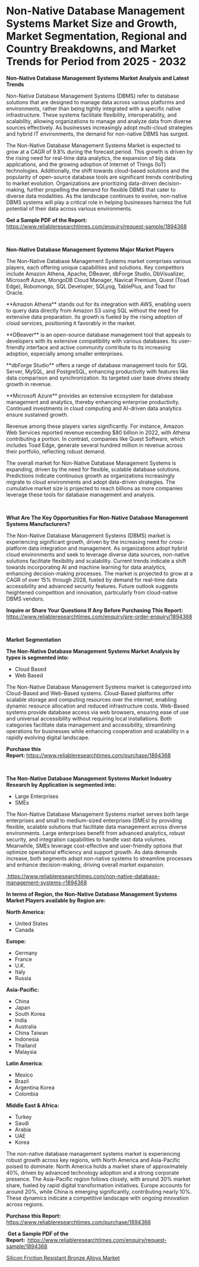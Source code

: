 <p><h1>Non-Native Database Management Systems Market Size and Growth, Market Segmentation, Regional and Country Breakdowns, and Market Trends for Period from 2025 -  2032</h1></p><p><strong>Non-Native Database Management Systems Market Analysis and Latest Trends</strong></p>
<p><p>Non-Native Database Management Systems (DBMS) refer to database solutions that are designed to manage data across various platforms and environments, rather than being tightly integrated with a specific native infrastructure. These systems facilitate flexibility, interoperability, and scalability, allowing organizations to manage and analyze data from diverse sources effectively. As businesses increasingly adopt multi-cloud strategies and hybrid IT environments, the demand for non-native DBMS has surged.</p><p>The Non-Native Database Management Systems Market is expected to grow at a CAGR of 9.8% during the forecast period. This growth is driven by the rising need for real-time data analytics, the expansion of big data applications, and the growing adoption of Internet of Things (IoT) technologies. Additionally, the shift towards cloud-based solutions and the popularity of open-source database tools are significant trends contributing to market evolution. Organizations are prioritizing data-driven decision-making, further propelling the demand for flexible DBMS that cater to diverse data modalities. As the landscape continues to evolve, non-native DBMS systems will play a critical role in helping businesses harness the full potential of their data across various environments.</p></p>
<p><strong>Get a Sample PDF of the Report:&nbsp;</strong> <a href="https://www.reliableresearchtimes.com/enquiry/request-sample/1894368?utm_campaign=2220&utm_medium=2&utm_source=Github&utm_content=ia&utm_term=28032025&utm_id=non-native-database-management-systems">https://www.reliableresearchtimes.com/enquiry/request-sample/1894368</a></p>
<p>&nbsp;</p>
<p><strong>Non-Native Database Management Systems Major Market Players</strong></p>
<p><p>The Non-Native Database Management Systems market comprises various players, each offering unique capabilities and solutions. Key competitors include Amazon Athena, Apache, DBeaver, dbForge Studio, DbVisualizer, Microsoft Azure, MongoDB Cloud Manager, Navicat Premium, Quest (Toad Edge), Robomongo, SQL Developer, SQLyog, TablePlus, and Toad for Oracle.</p><p>**Amazon Athena** stands out for its integration with AWS, enabling users to query data directly from Amazon S3 using SQL without the need for extensive data preparation. Its growth is fueled by the rising adoption of cloud services, positioning it favorably in the market.</p><p>**DBeaver** is an open-source database management tool that appeals to developers with its extensive compatibility with various databases. Its user-friendly interface and active community contribute to its increasing adoption, especially among smaller enterprises.</p><p>**dbForge Studio** offers a range of database management tools for SQL Server, MySQL, and PostgreSQL, enhancing productivity with features like data comparison and synchronization. Its targeted user base drives steady growth in revenue.</p><p>**Microsoft Azure** provides an extensive ecosystem for database management and analytics, thereby enhancing enterprise productivity. Continued investments in cloud computing and AI-driven data analytics ensure sustained growth.</p><p>Revenue among these players varies significantly. For instance, Amazon Web Services reported revenue exceeding $80 billion in 2022, with Athena contributing a portion. In contrast, companies like Quest Software, which includes Toad Edge, generate several hundred million in revenue across their portfolio, reflecting robust demand.</p><p>The overall market for Non-Native Database Management Systems is expanding, driven by the need for flexible, scalable database solutions. Predictions indicate continuous growth as organizations increasingly migrate to cloud environments and adopt data-driven strategies. The cumulative market size is projected to reach billions as more companies leverage these tools for database management and analysis.</p></p>
<p>&nbsp;</p>
<p><strong>What Are The Key Opportunities For Non-Native Database Management Systems Manufacturers?</strong></p>
<p><p>The Non-Native Database Management Systems (DBMS) market is experiencing significant growth, driven by the increasing need for cross-platform data integration and management. As organizations adopt hybrid cloud environments and seek to leverage diverse data sources, non-native solutions facilitate flexibility and scalability. Current trends indicate a shift towards incorporating AI and machine learning for data analytics, enhancing decision-making processes. The market is projected to grow at a CAGR of over 15% through 2028, fueled by demand for real-time data accessibility and advanced security features. Future outlook suggests heightened competition and innovation, particularly from cloud-native DBMS vendors.</p></p>
<p><strong>Inquire or Share Your Questions If Any Before Purchasing This Report:</strong> <a href="https://www.reliableresearchtimes.com/enquiry/pre-order-enquiry/1894368?utm_campaign=2220&utm_medium=2&utm_source=Github&utm_content=ia&utm_term=28032025&utm_id=non-native-database-management-systems">https://www.reliableresearchtimes.com/enquiry/pre-order-enquiry/1894368</a></p>
<p>&nbsp;</p>
<p><strong>Market Segmentation</strong></p>
<p><strong>The Non-Native Database Management Systems Market Analysis by types is segmented into:</strong></p>
<p><ul><li>Cloud Based</li><li>Web Based</li></ul></p>
<p><p>The Non-Native Database Management Systems market is categorized into Cloud-Based and Web-Based systems. Cloud-Based platforms offer scalable storage and computing resources over the internet, enabling dynamic resource allocation and reduced infrastructure costs. Web-Based systems provide database access via web browsers, ensuring ease of use and universal accessibility without requiring local installations. Both categories facilitate data management and accessibility, streamlining operations for businesses while enhancing cooperation and scalability in a rapidly evolving digital landscape.</p></p>
<p><strong>Purchase this Report:&nbsp;</strong><a href="https://www.reliableresearchtimes.com/purchase/1894368?utm_campaign=2220&utm_medium=2&utm_source=Github&utm_content=ia&utm_term=28032025&utm_id=non-native-database-management-systems">https://www.reliableresearchtimes.com/purchase/1894368</a></p>
<p>&nbsp;</p>
<p><strong>The Non-Native Database Management Systems Market Industry Research by Application is segmented into:</strong></p>
<p><ul><li>Large Enterprises</li><li>SMEs</li></ul></p>
<p><p>The Non-Native Database Management Systems market serves both large enterprises and small to medium-sized enterprises (SMEs) by providing flexible, scalable solutions that facilitate data management across diverse environments. Large enterprises benefit from advanced analytics, robust security, and integration capabilities to handle vast data volumes. Meanwhile, SMEs leverage cost-effective and user-friendly options that optimize operational efficiency and support growth. As data demands increase, both segments adopt non-native systems to streamline processes and enhance decision-making, driving overall market expansion.</p></p>
<p><a href="https://www.reliableresearchtimes.com/non-native-database-management-systems-r1894368?utm_campaign=2220&utm_medium=2&utm_source=Github&utm_content=ia&utm_term=28032025&utm_id=non-native-database-management-systems">&nbsp;https://www.reliableresearchtimes.com/non-native-database-management-systems-r1894368</a></p>
<p><strong>In terms of Region, the Non-Native Database Management Systems Market Players available by Region are:</strong></p>
<p>
    <p> <strong> North America: </strong>
        <ul>
            <li>United States</li>
            <li>Canada</li>
        </ul>
        </p> 
    <p> <strong> Europe: </strong>
        <ul>
            <li>Germany</li>
            <li>France</li>
            <li>U.K.</li>
            <li>Italy</li>
            <li>Russia</li>
        </ul>
        </p> 
    <p> <strong> Asia-Pacific: </strong>
        <ul>
            <li>China</li>
            <li>Japan</li>
            <li>South Korea</li>
            <li>India</li>
            <li>Australia</li>
            <li>China Taiwan</li>
            <li>Indonesia</li>
            <li>Thailand</li>
            <li>Malaysia</li>
        </ul>
        </p> 
    <p> <strong> Latin America: </strong>
        <ul>
            <li>Mexico</li>
            <li>Brazil</li>
            <li>Argentina Korea</li>
            <li>Colombia</li>
        </ul>
        </p> 
    <p> <strong> Middle East & Africa: </strong>
        <ul>
            <li>Turkey</li>
            <li>Saudi</li>
            <li>Arabia</li>
            <li>UAE</li>
            <li>Korea</li>
        </ul>
    </p>
    </p>
<p><p>The non-native database management systems market is experiencing robust growth across key regions, with North America and Asia-Pacific poised to dominate. North America holds a market share of approximately 40%, driven by advanced technology adoption and a strong corporate presence. The Asia-Pacific region follows closely, with around 30% market share, fueled by rapid digital transformation initiatives. Europe accounts for around 20%, while China is emerging significantly, contributing nearly 10%. These dynamics indicate a competitive landscape with ongoing innovation across regions.</p></p>
<p><strong>Purchase this Report: </strong><a href="https://www.reliableresearchtimes.com/purchase/1894368?utm_campaign=2220&utm_medium=2&utm_source=Github&utm_content=ia&utm_term=28032025&utm_id=non-native-database-management-systems">https://www.reliableresearchtimes.com/purchase/1894368</a></p>
<p>&nbsp;<strong>Get a Sample PDF of the Report:&nbsp;&nbsp;</strong><a href="https://www.reliableresearchtimes.com/enquiry/request-sample/1894368?utm_campaign=2220&utm_medium=2&utm_source=Github&utm_content=ia&utm_term=28032025&utm_id=non-native-database-management-systems">https://www.reliableresearchtimes.com/enquiry/request-sample/1894368</a></p>
<p><strong></strong></p>
<p><p><a href="https://github.com/jerhoskinson197676/Market-Research-Report-List-1/blob/main/silicon-friction-resistant-bronze-alloys-market.md?utm_campaign=2220&utm_medium=2&utm_source=Github&utm_content=ia&utm_term=28032025&utm_id=non-native-database-management-systems">Silicon Friction Resistant Bronze Alloys Market</a></p></p>